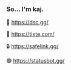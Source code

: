 ### So... I'm kaj.


🔗 https://dsc.gg/ 

📂 https://tixte.com/ 

🔒 https://safelink.gg/

🟢 https://statusbot.gg/

